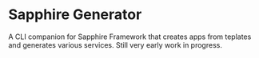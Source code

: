 # Sapphire Generator

A CLI companion for Sapphire Framework that creates apps from teplates and generates various services. Still very early work in progress.
